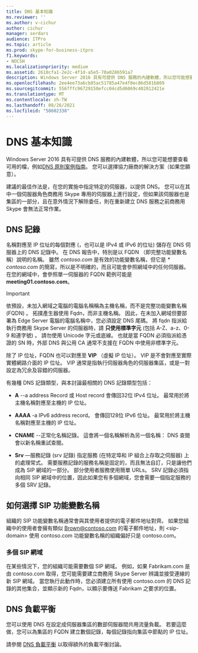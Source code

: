 ```yaml
---
title: DNS 基本知識
ms.reviewer: ''
ms.author: v-cichur
author: cichur
manager: serdars
audience: ITPro
ms.topic: article
ms.prod: skype-for-business-itpro
f1.keywords:
- NOCSH
ms.localizationpriority: medium
ms.assetid: 2618cfa1-2e2c-4f1d-a5e5-70a0286591a7
description: Windows Server 2016 具有可提供 DNS 服務的內建軟體，所以您可能想要查看可用的檔，例如 DNS 原則案例指南。 您可以選擇協力廠商的解決方案（如果您願意）。
ms.openlocfilehash: 2ee4ee73a6cb85ac51785a47e4f0ec86d581b809
ms.sourcegitcommit: 556fffc96729150efcc04cd5d6069c402012421e
ms.translationtype: MT
ms.contentlocale: zh-TW
ms.lasthandoff: 08/26/2021
ms.locfileid: "58602338"
---
```

# <a name="dns-basics"></a>DNS 基本知識
 
Windows Server 2016 具有可提供 DNS 服務的內建軟體，所以您可能想要查看可用的檔，例如[DNS 原則案例指南](/windows-server/networking/dns/deploy/dns-policy-scenario-guide)。 您可以選擇協力廠商的解決方案（如果您願意）。
  
建議的最佳作法是，在您的實施中指定特定的伺服器，以提供 DNS。 您可以在其中一個伺服器角色商務用 Skype 專用的伺服器上進行設定，但如果該伺服器也是集區的一部分，且在意外情況下解除委任，則在重新建立 DNS 服務之前商務用 Skype 會無法正常作業。
  
## <a name="dns-records"></a>DNS 記錄

名稱對應至 IP 位址的每個對應 (，也可以是 IPv4 或 IPv6 的位址) 儲存在 DNS 伺服器上的 DNS 記錄中。 在 DNS 報告中，特別是以 FQDN （即完整功能變數名稱）說明的名稱。 雖然 *contoso.com* 是有效的功能變數名稱，但它是 *\* contoso.com* 的簡寫，所以是不明確的，而且可能會參照網域中的任何伺服器。 在您的網域中，會參照單一伺服器的 FQDN 範例可能是 **meeting01.contoso.com**。
  
> [!IMPORTANT]
> 依預設，未加入網域之電腦的電腦名稱稱為主機名稱，而不是完整功能變數名稱 (FQDN) 。 拓撲產生器使用 Fqdn，而非主機名稱。 因此，在未加入網域但要部署為 Edge Server 電腦的電腦名稱中，您必須設定 DNS 尾碼。 將 fqdn 指派給執行商務用 Skype Server 的伺服器時，請 **只使用標準字元** (包括 A-Z、a-z、0-9 和連字號) 。 請勿使用 Unicode 字元或底線。 也就是當 FQDN 必須指派給憑證的 SN 時，外部 DNS 與公用 CA 通常不支援在 FQDN 中使用非標準字元。
  
除了 IP 位址，FQDN 也可以對應至 **VIP** （虛擬 IP 位址）。 VIP 是不會對應至實際實體網路介面的 IP 位址。 VIP 通常是指執行伺服器角色的伺服器集區，或是一對設定為冗余及容錯的伺服器。
  
有幾種 DNS 記錄類型，與本討論最相關的 DNS 記錄類型包括： 
  
- **A** --a address Record 或 Host record 會傳回32位 IPv4 位址。 最常用於將主機名稱對應至主機的 IP 位址。
    
- **AAAA** -a IPv6 address record。 會傳回128位 IPv6 位址。 最常用於將主機名稱對應至主機的 IP 位址。
    
- **CNAME** --正常化名稱記錄。 這會將一個名稱解析為另一個名稱： DNS 查閱會以新名稱重試查閱。
    
- **Srv** —服務記錄 (srv 記錄) 指定服務 (在特定埠和 IP 組合上存取之伺服器) 上的處理常式。 需要服務記錄的服務名稱是固定的，而且無法自訂，只是讓他們成為 SIP 網域的一部分。 部分使用者服務使用簡單 URLs。 SRV 記錄必須指向相同 SIP 網域中的位置，因此如果您有多個網域，您會需要一個指定服務的多個 SRV 記錄。
    
## <a name="how-to-choose-a-sip-domain-name"></a>如何選擇 SIP 功能變數名稱
<a name="BK_NameSIP"> </a>

組織的 SIP 功能變數名稱通常會與其使用者提供的電子郵件地址對齊。 如果您組織中的使用者會擁有類似 Brown@contoso.com 的電子郵件地址，則 \<sip-domain\> 使用 contoso.com 功能變數名稱的組織偏好只是 contoso.com。
  
### <a name="multiple-sip-domains"></a>多個 SIP 網域

 在某些情況下，您的組織可能需要數個 SIP 網域。 例如，如果 Fabrikam.com 是由 contoso.com 取得，您可能需要建立商務用 Skype Server 辨識並接受連線的新 SIP 網域。 當您執行此動作時，您必須建立所有使用 contoso.com 的 DNS 記錄的其他集合，並顯示新的 Fqdn，以顯示要傳送 Fabrikam 之要求的位置。
  
## <a name="dns-load-balancing"></a>DNS 負載平衡
<a name="BK_NameSIP"> </a>

您可以使用 DNS 在設定成伺服器集區的數部伺服器間共用流量負載。 若要這麼做，您可以為集區的 FQDN 建立數個記錄，每個記錄指向集區中節點的 IP 位址。
  
請參閱 [DNS 負載平衡](../../plan-your-deployment/edge-server-deployments/advanced-edge-server-dns.md#DNSLB) 以取得額外的負載平衡討論。
